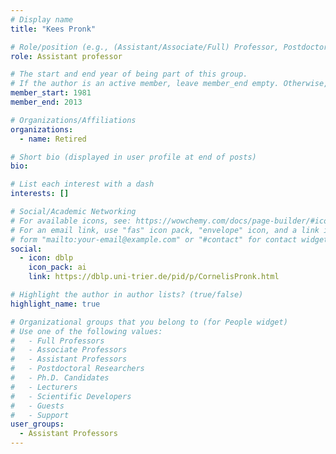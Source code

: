 ```yaml
---
# Display name
title: "Kees Pronk"

# Role/position (e.g., (Assistant/Associate/Full) Professor, Postdoctoral Researchers, Ph.D. Candidate)
role: Assistant professor

# The start and end year of being part of this group.
# If the author is an active member, leave member_end empty. Otherwise, fill in.
member_start: 1981
member_end: 2013

# Organizations/Affiliations
organizations:
  - name: Retired

# Short bio (displayed in user profile at end of posts)
bio:

# List each interest with a dash
interests: []

# Social/Academic Networking
# For available icons, see: https://wowchemy.com/docs/page-builder/#icons
# For an email link, use "fas" icon pack, "envelope" icon, and a link in the
# form "mailto:your-email@example.com" or "#contact" for contact widget.
social:
  - icon: dblp
    icon_pack: ai
    link: https://dblp.uni-trier.de/pid/p/CornelisPronk.html

# Highlight the author in author lists? (true/false)
highlight_name: true

# Organizational groups that you belong to (for People widget)
# Use one of the following values: 
#   - Full Professors
#   - Associate Professors
#   - Assistant Professors
#   - Postdoctoral Researchers
#   - Ph.D. Candidates
#   - Lecturers
#   - Scientific Developers
#   - Guests
#   - Support
user_groups:
  - Assistant Professors
---
```

